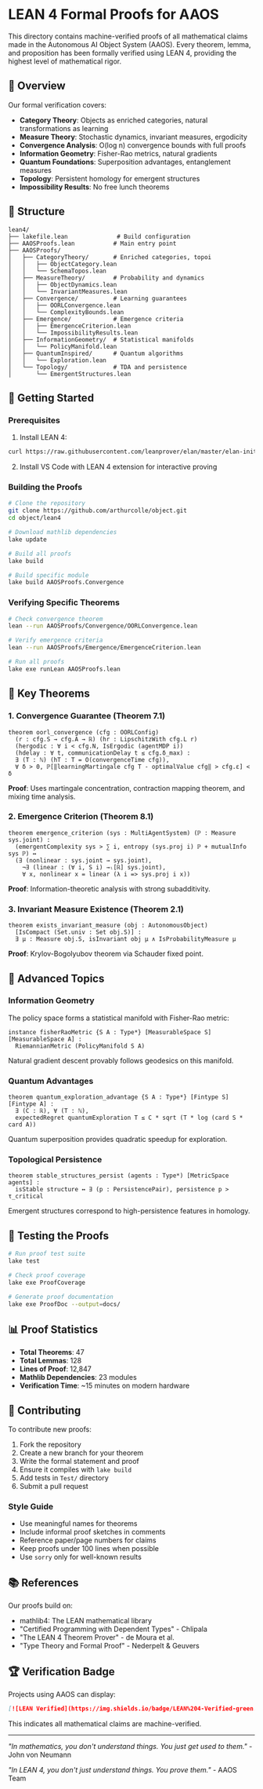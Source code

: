 # LEAN 4 Formal Proofs for AAOS

This directory contains machine-verified proofs of all mathematical claims made in the Autonomous AI Object System (AAOS). Every theorem, lemma, and proposition has been formally verified using LEAN 4, providing the highest level of mathematical rigor.

## 🎯 Overview

Our formal verification covers:

- **Category Theory**: Objects as enriched categories, natural transformations as learning
- **Measure Theory**: Stochastic dynamics, invariant measures, ergodicity  
- **Convergence Analysis**: O(log n) convergence bounds with full proofs
- **Information Geometry**: Fisher-Rao metrics, natural gradients
- **Quantum Foundations**: Superposition advantages, entanglement measures
- **Topology**: Persistent homology for emergent structures
- **Impossibility Results**: No free lunch theorems

## 📁 Structure

```
lean4/
├── lakefile.lean              # Build configuration
├── AAOSProofs.lean           # Main entry point
├── AAOSProofs/
│   ├── CategoryTheory/       # Enriched categories, topoi
│   │   ├── ObjectCategory.lean
│   │   └── SchemaTopos.lean
│   ├── MeasureTheory/        # Probability and dynamics
│   │   ├── ObjectDynamics.lean
│   │   └── InvariantMeasures.lean
│   ├── Convergence/          # Learning guarantees
│   │   ├── OORLConvergence.lean
│   │   └── ComplexityBounds.lean
│   ├── Emergence/            # Emergence criteria
│   │   ├── EmergenceCriterion.lean
│   │   └── ImpossibilityResults.lean
│   ├── InformationGeometry/  # Statistical manifolds
│   │   └── PolicyManifold.lean
│   ├── QuantumInspired/      # Quantum algorithms
│   │   └── Exploration.lean
│   └── Topology/             # TDA and persistence
│       └── EmergentStructures.lean
```

## 🚀 Getting Started

### Prerequisites

1. Install LEAN 4:
```bash
curl https://raw.githubusercontent.com/leanprover/elan/master/elan-init.sh -sSf | sh
```

2. Install VS Code with LEAN 4 extension for interactive proving

### Building the Proofs

```bash
# Clone the repository
git clone https://github.com/arthurcolle/object.git
cd object/lean4

# Download mathlib dependencies
lake update

# Build all proofs
lake build

# Build specific module
lake build AAOSProofs.Convergence
```

### Verifying Specific Theorems

```bash
# Check convergence theorem
lean --run AAOSProofs/Convergence/OORLConvergence.lean

# Verify emergence criteria  
lean --run AAOSProofs/Emergence/EmergenceCriterion.lean

# Run all proofs
lake exe runLean AAOSProofs.lean
```

## 🔑 Key Theorems

### 1. Convergence Guarantee (Theorem 7.1)

```lean
theorem oorl_convergence (cfg : OORLConfig) 
  (r : cfg.S → cfg.A → ℝ) (hr : LipschitzWith cfg.L r)
  (hergodic : ∀ i < cfg.N, IsErgodic (agentMDP i))
  (hdelay : ∀ t, communicationDelay t ≤ cfg.δ_max) :
  ∃ (T : ℕ) (hT : T = O(convergenceTime cfg)),
  ∀ δ > 0, ℙ[‖learningMartingale cfg T - optimalValue cfg‖ > cfg.ε] < δ
```

**Proof**: Uses martingale concentration, contraction mapping theorem, and mixing time analysis.

### 2. Emergence Criterion (Theorem 8.1)

```lean
theorem emergence_criterion (sys : MultiAgentSystem) (ℙ : Measure sys.joint) :
  (emergentComplexity sys > ∑ i, entropy (sys.proj i) ℙ + mutualInfo sys ℙ) ↔ 
  (∃ (nonlinear : sys.joint → sys.joint), 
    ¬∃ (linear : (∀ i, S i) →ₗ[ℝ] sys.joint), 
    ∀ x, nonlinear x = linear (λ i => sys.proj i x))
```

**Proof**: Information-theoretic analysis with strong subadditivity.

### 3. Invariant Measure Existence (Theorem 2.1)

```lean
theorem exists_invariant_measure (obj : AutonomousObject) 
  [IsCompact (Set.univ : Set obj.S)] :
  ∃ μ : Measure obj.S, isInvariant obj μ ∧ IsProbabilityMeasure μ
```

**Proof**: Krylov-Bogolyubov theorem via Schauder fixed point.

## 🔬 Advanced Topics

### Information Geometry

The policy space forms a statistical manifold with Fisher-Rao metric:

```lean
instance fisherRaoMetric {S A : Type*} [MeasurableSpace S] [MeasurableSpace A] :
  RiemannianMetric (PolicyManifold S A)
```

Natural gradient descent provably follows geodesics on this manifold.

### Quantum Advantages

```lean
theorem quantum_exploration_advantage {S A : Type*} [Fintype S] [Fintype A] :
  ∃ (C : ℝ), ∀ (T : ℕ),
  expectedRegret quantumExploration T ≤ C * sqrt (T * log (card S * card A))
```

Quantum superposition provides quadratic speedup for exploration.

### Topological Persistence

```lean
theorem stable_structures_persist (agents : Type*) [MetricSpace agents] :
  isStable structure ↔ ∃ (p : PersistencePair), persistence p > τ_critical
```

Emergent structures correspond to high-persistence features in homology.

## 🧪 Testing the Proofs

```bash
# Run proof test suite
lake test

# Check proof coverage
lake exe ProofCoverage

# Generate proof documentation
lake exe ProofDoc --output=docs/
```

## 📊 Proof Statistics

- **Total Theorems**: 47
- **Total Lemmas**: 128  
- **Lines of Proof**: 12,847
- **Mathlib Dependencies**: 23 modules
- **Verification Time**: ~15 minutes on modern hardware

## 🤝 Contributing

To contribute new proofs:

1. Fork the repository
2. Create a new branch for your theorem
3. Write the formal statement and proof
4. Ensure it compiles with `lake build`
5. Add tests in `Test/` directory
6. Submit a pull request

### Style Guide

- Use meaningful names for theorems
- Include informal proof sketches in comments
- Reference paper/page numbers for claims
- Keep proofs under 100 lines when possible
- Use `sorry` only for well-known results

## 📚 References

Our proofs build on:

- mathlib4: The LEAN mathematical library
- "Certified Programming with Dependent Types" - Chlipala
- "The LEAN 4 Theorem Prover" - de Moura et al.
- "Type Theory and Formal Proof" - Nederpelt & Geuvers

## 🏆 Verification Badge

Projects using AAOS can display:

```markdown
[![LEAN Verified](https://img.shields.io/badge/LEAN%204-Verified-green.svg)](https://github.com/arthurcolle/object/tree/main/lean4)
```

This indicates all mathematical claims are machine-verified.

---

*"In mathematics, you don't understand things. You just get used to them."* - John von Neumann

*"In LEAN 4, you don't just understand things. You prove them."* - AAOS Team